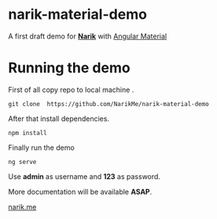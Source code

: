 # narik-material-demo
A first draft demo for [**Narik**](http://narik.me "Narik Angular Framework") with [Angular Material](https://material.angular.io/ "Angular Material")


# Running the demo

First of all copy repo to local machine .
```
git clone  https://github.com/NarikMe/narik-material-demo
```

After  that install dependencies.

```
npm install
```

Finally run the demo

```
ng serve
```

Use **admin** as username and **123** as password.

More documentation will be available **ASAP**.

[narik.me](http://narik.me "narik.me")

